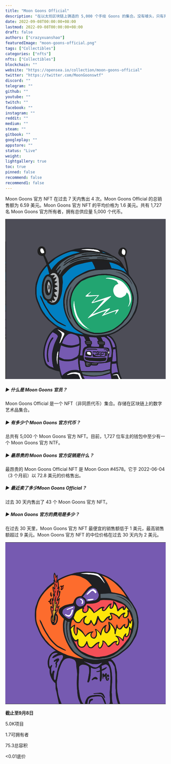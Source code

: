 ```yaml
---
title: "Moon Goons Official"
description: "在以太坊区块链上铸造的 5,000 个手绘 Goons 的集合。没有噱头，只有共鸣。"
date: 2022-09-08T00:00:00+08:00
lastmod: 2022-09-08T00:00:00+08:00
draft: false
authors: ["crazyxuanshao"]
featuredImage: "moon-goons-official.png"
tags: ["Collectibles"]
categories: ["nfts"]
nfts: ["Collectibles"]
blockchain: ""
website: "https://opensea.io/collection/moon-goons-official"
twitter: "https://twitter.com/MoonGoonswtf"
discord: ""
telegram: ""
github: ""
youtube: ""
twitch: ""
facebook: ""
instagram: ""
reddit: ""
medium: ""
steam: ""
gitbook: ""
googleplay: ""
appstore: ""
status: "Live"
weight: 
lightgallery: true
toc: true
pinned: false
recommend: false
recommend1: false
---
```

Moon Goons 官方 NFT 在过去 7 天内售出 4 次。Moon Goons Official 的总销售额为 6.59 美元。Moon Goons 官方 NFT 的平均价格为 1.6 美元。共有 1,727 名 Moon Goons 官方所有者，拥有总供应量 5,000 个代币。

![disngi](disngi.png)

##### ▶ 什么是 Moon Goons 官员？

Moon Goons Official 是一个 NFT（非同质代币）集合。存储在区块链上的数字艺术品集合。

##### ▶ 有多少个 Moon Goons 官方代币？

总共有 5,000 个 Moon Goons 官方 NFT。目前，1,727 位车主的钱包中至少有一个 Moon Goons 官方 NTF。

##### ▶ 最昂贵的 Moon Goons 官方促销是什么？

最昂贵的 Moon Goons Official NFT 是 Moon Goon #4578。它于 2022-06-04（3 个月前）以 72.8 美元的价格售出。

##### ▶ 最近卖了多少Moon Goons Official？

过去 30 天内售出了 43 个 Moon Goons 官方 NFT。

##### ▶ Moon Goons 官方的费用是多少？

在过去 30 天里，Moon Goons 官方 NFT 最便宜的销售额低于 1 美元，最高销售额超过 9 美元。Moon Goons 官方 NFT 的中位价格在过去 30 天内为 2 美元。

![dsad](dsad.png)

**截止至9月8日**

5.0K项目

1.7可拥有者

75.3总容积

<0.01底价